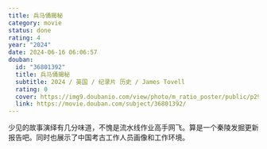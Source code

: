 ```yaml
---
title: 兵马俑揭秘
category: movie
status: done
rating: 4
year: "2024"
date: 2024-06-16 06:06:57
douban:
  id: "36801392"
  title: 兵马俑揭秘
  subtitle: 2024 / 英国 / 纪录片 历史 / James Tovell
  rating: 0
  cover: https://img9.doubanio.com/view/photo/m_ratio_poster/public/p2908595106.jpg
  link: https://movie.douban.com/subject/36801392/
---
```


少见的故事演绎有几分味道，不愧是流水线作业高手网飞。算是一个秦陵发掘更新报告吧。同时也展示了中国考古工作人员画像和工作环境。